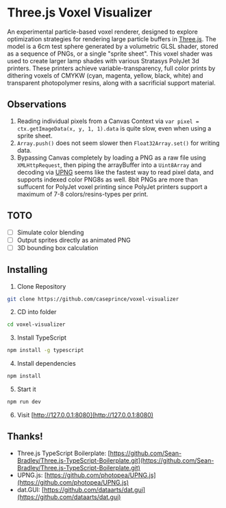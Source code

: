 # Three.js Voxel Visualizer

An experimental particle-based voxel renderer, designed to explore optimization strategies for rendering large particle buffers in [Three.js](https://threejs.org/). The model is a 6cm test sphere generated by a volumetric GLSL shader, stored as a sequence of PNGs, or a single "sprite sheet". This voxel shader was used to create larger lamp shades with various Stratasys PolyJet 3d printers. These printers achieve variable-transparency, full color prints by dithering voxels of CMYKW (cyan, magenta, yellow, black, white) and transparent photopolymer resins, along with a sacrificial support material.

## Observations

1. Reading individual pixels from a Canvas Context via `var pixel = ctx.getImageData(x, y, 1, 1).data` is quite slow, even when using a sprite sheet.
1. `Array.push()` does not seem slower then `Float32Array.set()` for writing data.
1. Bypassing Canvas completely by loading a PNG as a raw file using `XMLHttpRequest`, then piping the arrayBuffer into a `Uint8Array` and decoding via [UPNG](https://github.com/photopea/UPNG.js) seems like the fastest way to read pixel data, and supports indexed color PNG8s as well. 8bit PNGs are more than suffucent for PolyJet voxel printing since PolyJet printers support a maximum of 7-8 colors/resins-types per print.

## TOTO

-   [ ] Simulate color blending
-   [ ] Output sprites directly as animated PNG
-   [ ] 3D bounding box calculation

## Installing

1. Clone Repository

```bash
git clone https://github.com/caseprince/voxel-visualizer
```

2. CD into folder

```bash
cd voxel-visualizer
```

3. Install TypeScript

```bash
npm install -g typescript
```

4. Install dependencies

```bash
npm install
```

5. Start it

```bash
npm run dev
```

6. Visit [http://127.0.0.1:8080](http://127.0.0.1:8080)

## Thanks!

-   Three.js TypeScript Boilerplate: [https://github.com/Sean-Bradley/Three.js-TypeScript-Boilerplate.git](https://github.com/Sean-Bradley/Three.js-TypeScript-Boilerplate.git)
-   UPNG.js: [https://github.com/photopea/UPNG.js](https://github.com/photopea/UPNG.js)
-   dat.GUI: [https://github.com/dataarts/dat.gui](https://github.com/dataarts/dat.gui)
